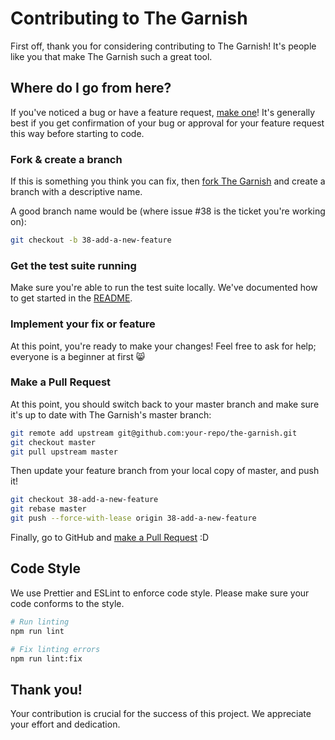 # Contributing to The Garnish

First off, thank you for considering contributing to The Garnish! It's people like you that make The Garnish such a great tool.

## Where do I go from here?

If you've noticed a bug or have a feature request, [make one](https://github.com/your-repo/the-garnish/issues/new)! It's generally best if you get confirmation of your bug or approval for your feature request this way before starting to code.

### Fork & create a branch

If this is something you think you can fix, then [fork The Garnish](https://github.com/your-repo/the-garnish/fork) and create a branch with a descriptive name.

A good branch name would be (where issue #38 is the ticket you're working on):

```sh
git checkout -b 38-add-a-new-feature
```

### Get the test suite running

Make sure you're able to run the test suite locally. We've documented how to get started in the [README](README.md#testing).

### Implement your fix or feature

At this point, you're ready to make your changes! Feel free to ask for help; everyone is a beginner at first :smile_cat:

### Make a Pull Request

At this point, you should switch back to your master branch and make sure it's up to date with The Garnish's master branch:

```sh
git remote add upstream git@github.com:your-repo/the-garnish.git
git checkout master
git pull upstream master
```

Then update your feature branch from your local copy of master, and push it!

```sh
git checkout 38-add-a-new-feature
git rebase master
git push --force-with-lease origin 38-add-a-new-feature
```

Finally, go to GitHub and [make a Pull Request](https://github.com/your-repo/the-garnish/compare) :D

## Code Style

We use Prettier and ESLint to enforce code style. Please make sure your code conforms to the style.

```sh
# Run linting
npm run lint

# Fix linting errors
npm run lint:fix
```

## Thank you!

Your contribution is crucial for the success of this project. We appreciate your effort and dedication.